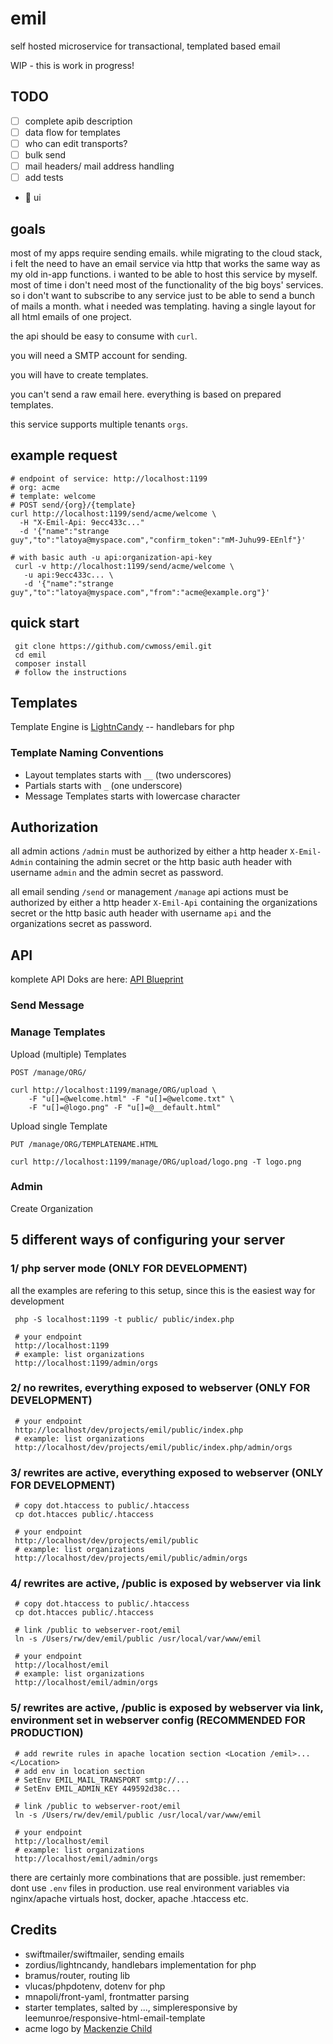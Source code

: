 # emil

self hosted microservice for transactional, templated based email

WIP - this is work in progress!

## TODO

- [ ] complete apib description
- [ ] data flow for templates
- [ ] who can edit transports?
- [ ] bulk send
- [ ] mail headers/ mail address handling
- [ ] add tests
- :black_square_button: ui

## goals

most of my apps require sending emails. while migrating to the cloud stack, i felt the need to have an email service via http that works the same way as my old in-app functions. i wanted to be able to host this service by myself. most of time i don't need most of the functionality of the big boys' services. so i don't want to subscribe to any service just to be able to send a bunch of mails a month. what i needed was templating. having a single layout for all html emails of one project. 

the api should be easy to consume with `curl`.

you will need a SMTP account for sending.

you will have to create templates.

you can't send a raw email here. everything is based on prepared templates.

this service supports multiple tenants `orgs`.

## example request

    # endpoint of service: http://localhost:1199
    # org: acme
    # template: welcome
    # POST send/{org}/{template}
    curl http://localhost:1199/send/acme/welcome \
      -H "X-Emil-Api: 9ecc433c..."
      -d '{"name":"strange guy","to":"latoya@myspace.com","confirm_token":"mM-Juhu99-EEnlf"}'

    # with basic auth -u api:organization-api-key
	 curl -v http://localhost:1199/send/acme/welcome \
	   -u api:9ecc433c... \
	   -d '{"name":"strange guy","to":"latoya@myspace.com","from":"acme@example.org"}'

## quick start

	 git clone https://github.com/cwmoss/emil.git
	 cd emil
	 composer install
	 # follow the instructions


## Templates

Template Engine is [LightnCandy](https://github.com/zordius/lightncandy) -- handlebars for php

### Template Naming Conventions

* Layout templates starts with `__` (two underscores)
* Partials starts with `_` (one underscore)
* Message Templates starts with lowercase character

## Authorization

all admin actions `/admin` must be authorized by either a http header `X-Emil-Admin` containing the admin secret or the http basic auth header with username `admin` and the admin secret as password.

all email sending `/send` or management `/manage` api actions must be authorized by either a http header `X-Emil-Api` containing the organizations secret or the http basic auth header with username `api` and the organizations secret as password.

## API

komplete API Doks are here: [API Blueprint](api-description.apib)

### Send Message


### Manage Templates

Upload (multiple) Templates

`POST /manage/ORG/`

	curl http://localhost:1199/manage/ORG/upload \
		-F "u[]=@welcome.html" -F "u[]=@welcome.txt" \
		-F "u[]=@logo.png" -F "u[]=@__default.html"

Upload single Template

`PUT /manage/ORG/TEMPLATENAME.HTML`

	curl http://localhost:1199/manage/ORG/upload/logo.png -T logo.png


### Admin

Create Organization

## 5 different ways of configuring your server

### 1/ php server mode (ONLY FOR DEVELOPMENT)

all the examples are refering to this setup, since this is the easiest way for development

	 php -S localhost:1199 -t public/ public/index.php

	 # your endpoint
	 http://localhost:1199
	 # example: list organizations
	 http://localhost:1199/admin/orgs

### 2/ no rewrites, everything exposed to webserver (ONLY FOR DEVELOPMENT)

	 # your endpoint
	 http://localhost/dev/projects/emil/public/index.php
	 # example: list organizations
	 http://localhost/dev/projects/emil/public/index.php/admin/orgs

### 3/ rewrites are active, everything exposed to webserver (ONLY FOR DEVELOPMENT)

	 # copy dot.htaccess to public/.htaccess
	 cp dot.htacces public/.htaccess

	 # your endpoint
	 http://localhost/dev/projects/emil/public
	 # example: list organizations
	 http://localhost/dev/projects/emil/public/admin/orgs

### 4/ rewrites are active, /public is exposed by webserver via link

	 # copy dot.htaccess to public/.htaccess
	 cp dot.htacces public/.htaccess

	 # link /public to webserver-root/emil
	 ln -s /Users/rw/dev/emil/public /usr/local/var/www/emil

	 # your endpoint
	 http://localhost/emil
	 # example: list organizations
	 http://localhost/emil/admin/orgs

### 5/ rewrites are active, /public is exposed by webserver via link, environment set in webserver config (RECOMMENDED FOR PRODUCTION)

	 # add rewrite rules in apache location section <Location /emil>...</Location>
	 # add env in location section
	 # SetEnv EMIL_MAIL_TRANSPORT smtp://...
	 # SetEnv EMIL_ADMIN_KEY 449592d38c...

	 # link /public to webserver-root/emil
	 ln -s /Users/rw/dev/emil/public /usr/local/var/www/emil

	 # your endpoint
	 http://localhost/emil
	 # example: list organizations
	 http://localhost/emil/admin/orgs

there are certainly more combinations that are possible. just remember: dont use `.env` files in production. use real environment variables via nginx/apache virtuals host, docker, apache .htaccess etc.

## Credits

* swiftmailer/swiftmailer, sending emails
* zordius/lightncandy, handlebars implementation for php
* bramus/router, routing lib
* vlucas/phpdotenv, dotenv for php
* mnapoli/front-yaml, frontmatter parsing
* starter templates, salted by ..., simpleresponsive by leemunroe/responsive-html-email-template 
* acme logo by [Mackenzie Child](http://acmelogos.com/)